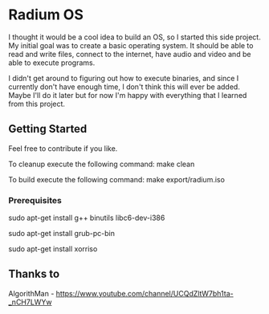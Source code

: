 # Radium OS

I thought it would be a cool idea to build an OS, so I started this side project.
My initial goal was to create a basic operating system. It should be able to read and write files, connect to the internet, have audio and video and be able to execute programs.

I didn't get around to figuring out how to execute binaries, and since I currently don't have enough time, I don't think this will ever be added. Maybe I'll do it later but for now I'm happy with everything that I learned from this project.

## Getting Started

Feel free to contribute if you like.

To cleanup execute the following command: 
  make clean

To build execute the following command: 
  make export/radium.iso

### Prerequisites

sudo apt-get install g++ binutils libc6-dev-i386

sudo apt-get install grub-pc-bin

sudo apt-get install xorriso

## Thanks to

AlgorithMan - https://www.youtube.com/channel/UCQdZltW7bh1ta-_nCH7LWYw

